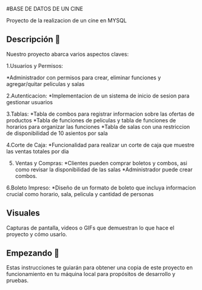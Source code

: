 #BASE DE DATOS DE UN CINE

Proyecto de la realizacion de un cine en MYSQL

## Descripción 🙌

Nuestro proyecto abarca varios aspectos claves:

 1.Usuarios y Permisos:
 
 *Administrador con permisos para crear, eliminar funciones y agregar/quitar peliculas y salas

 2.Autenticacion:
 *Implementacion de un sistema de inicio de sesion para gestionar usuarios 

 3.Tablas:
 *Tabla de combos para registrar informacion sobre las ofertas de productos
 *Tabla de funciones de peliculas y tabla de funciones de horarios para organizar las funciones
 *Tabla de salas con una restriccion de disponibilidad de 10 asientos por sala

 4.Corte de Caja:
  *Funcionalidad para realizar un corte de caja que muestre las ventas totales por dia

 5. Ventas y Compras:
  *Clientes pueden comprar boletos y combos, asi como revisar la disponibilidad de las salas
  *Administrador puede crear combos.

 6.Boleto Impreso:
 *Diseño de un formato de boleto que incluya informacion crucial como horario, sala, pelicula y cantidad de personas
  

## Visuales

Capturas de pantalla, videos o GIFs que demuestran lo que hace el proyecto y cómo usarlo.

## Empezando 🚀

Estas instrucciones te guiarán para obtener una copia de este proyecto en funcionamiento en tu máquina local para propósitos de desarrollo y pruebas.

